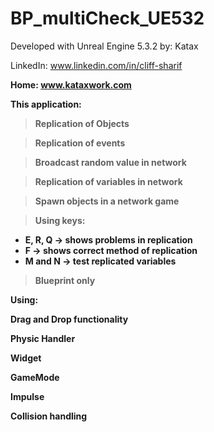 # BP_multiCheck_UE532

Developed with Unreal Engine 5.3.2
by: Katax 
 
LinkedIn: www.linkedin.com/in/cliff-sharif <b>
 
Home: www.kataxwork.com <b><b><b>

This application: <b>

> Replication of Objects <b>

> Replication of events <b>
 
> Broadcast random value in network <b>

> Replication of variables in network <b>

> Spawn objects in a network game <b>

> Using keys: 
- E, R, Q -> shows problems in replication 
- F -> shows correct method of replication
- M and N -> test replicated variables <b>
 
> Blueprint only <b><b><b>


Using:<b>
 
Drag and Drop functionality<b>
 
Physic Handler<b>
 
Widget<b>
 
GameMode <b>

Impulse <b>
 
Collision handling </b><b><b>

